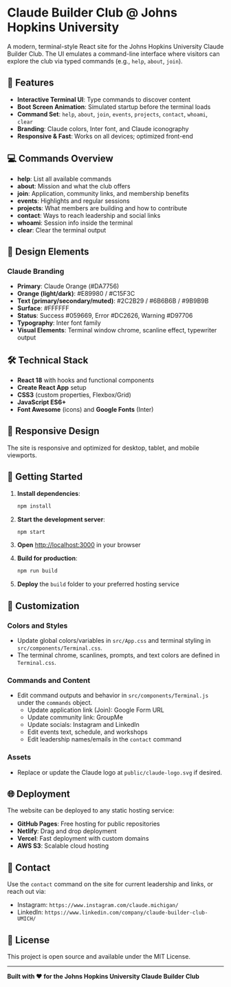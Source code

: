 # Claude Builder Club @ Johns Hopkins University

A modern, terminal-style React site for the Johns Hopkins University Claude Builder Club. The UI emulates a command-line interface where visitors can explore the club via typed commands (e.g., `help`, `about`, `join`).

## 🚀 Features

- **Interactive Terminal UI**: Type commands to discover content
- **Boot Screen Animation**: Simulated startup before the terminal loads
- **Command Set**: `help`, `about`, `join`, `events`, `projects`, `contact`, `whoami`, `clear`
- **Branding**: Claude colors, Inter font, and Claude iconography
- **Responsive & Fast**: Works on all devices; optimized front-end

## 💻 Commands Overview

- **help**: List all available commands
- **about**: Mission and what the club offers
- **join**: Application, community links, and membership benefits
- **events**: Highlights and regular sessions
- **projects**: What members are building and how to contribute
- **contact**: Ways to reach leadership and social links
- **whoami**: Session info inside the terminal
- **clear**: Clear the terminal output

## 🎨 Design Elements

### Claude Branding
- **Primary**: Claude Orange (#DA7756)
- **Orange (light/dark)**: #E89980 / #C15F3C
- **Text (primary/secondary/muted)**: #2C2B29 / #6B6B6B / #9B9B9B
- **Surface**: #FFFFFF
- **Status**: Success #059669, Error #DC2626, Warning #D97706
- **Typography**: Inter font family
- **Visual Elements**: Terminal window chrome, scanline effect, typewriter output

## 🛠️ Technical Stack

- **React 18** with hooks and functional components
- **Create React App** setup
- **CSS3** (custom properties, Flexbox/Grid)
- **JavaScript ES6+**
- **Font Awesome** (icons) and **Google Fonts** (Inter)

## 📱 Responsive Design

The site is responsive and optimized for desktop, tablet, and mobile viewports.

## 🚀 Getting Started

1. **Install dependencies**:
   ```bash
   npm install
   ```

2. **Start the development server**:
   ```bash
   npm start
   ```

3. **Open** [http://localhost:3000](http://localhost:3000) in your browser

4. **Build for production**:
   ```bash
   npm run build
   ```

5. **Deploy** the `build` folder to your preferred hosting service

## 📝 Customization

### Colors and Styles
- Update global colors/variables in `src/App.css` and terminal styling in `src/components/Terminal.css`.
- The terminal chrome, scanlines, prompts, and text colors are defined in `Terminal.css`.

### Commands and Content
- Edit command outputs and behavior in `src/components/Terminal.js` under the `commands` object.
  - Update application link (Join): Google Form URL
  - Update community link: GroupMe
  - Update socials: Instagram and LinkedIn
  - Edit events text, schedule, and workshops
  - Edit leadership names/emails in the `contact` command

### Assets
- Replace or update the Claude logo at `public/claude-logo.svg` if desired.

## 🌐 Deployment

The website can be deployed to any static hosting service:
- **GitHub Pages**: Free hosting for public repositories
- **Netlify**: Drag and drop deployment
- **Vercel**: Fast deployment with custom domains
- **AWS S3**: Scalable cloud hosting

## 📧 Contact

Use the `contact` command on the site for current leadership and links, or reach out via:
- Instagram: `https://www.instagram.com/claude.michigan/`
- LinkedIn: `https://www.linkedin.com/company/claude-builder-club-UMICH/`


## 📄 License

This project is open source and available under the MIT License.

---

**Built with ❤️ for the Johns Hopkins University Claude Builder Club**